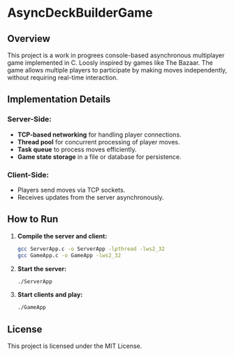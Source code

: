 # AsyncDeckBuilderGame

## Overview
This project is a work in progrees console-based asynchronous multiplayer game implemented in C. Loosly inspired by games like The Bazaar. The game allows multiple players to participate by making moves independently, without requiring real-time interaction.

## Implementation Details
### Server-Side:
- **TCP-based networking** for handling player connections.
- **Thread pool** for concurrent processing of player moves.
- **Task queue** to process moves efficiently.
- **Game state storage** in a file or database for persistence.

### Client-Side:
- Players send moves via TCP sockets.
- Receives updates from the server asynchronously.

## How to Run
1. **Compile the server and client:**
   ```sh
   gcc ServerApp.c -o ServerApp -lpthread -lws2_32
   gcc GameApp.c -o GameApp -lws2_32
   ```
2. **Start the server:**
   ```sh
   ./ServerApp
   ```
3. **Start clients and play:**
   ```sh
   ./GameApp
   ```

## License
This project is licensed under the MIT License.